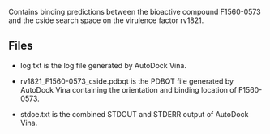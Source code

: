 Contains binding predictions between the bioactive compound F1560-0573 and the cside search space on the virulence factor rv1821.

## Files

- log.txt is the log file generated by AutoDock Vina.

- rv1821_F1560-0573_cside.pdbqt is the PDBQT file generated by AutoDock Vina containing the orientation and binding location of F1560-0573.

- stdoe.txt is the combined STDOUT and STDERR output of AutoDock Vina.

